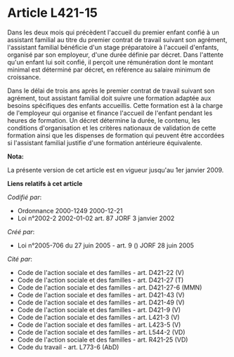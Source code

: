 # Article L421-15

Dans les deux mois qui précèdent l'accueil du premier enfant confié à un assistant familial au titre du premier contrat de
travail suivant son agrément, l'assistant familial bénéficie d'un stage préparatoire à l'accueil d'enfants, organisé par son
employeur, d'une durée définie par décret. Dans l'attente qu'un enfant lui soit confié, il perçoit une rémunération dont le
montant minimal est déterminé par décret, en référence au salaire minimum de croissance.

Dans le délai de trois ans après le premier contrat de travail suivant son agrément, tout assistant familial doit suivre une
formation adaptée aux besoins spécifiques des enfants accueillis. Cette formation est à la charge de l'employeur qui organise
et finance l'accueil de l'enfant pendant les heures de formation. Un décret détermine la durée, le contenu, les conditions
d'organisation et les critères nationaux de validation de cette formation ainsi que les dispenses de formation qui peuvent
être accordées si l'assistant familial justifie d'une formation antérieure équivalente.

**Nota:**

La présente version de cet article est en vigueur jusqu'au 1er janvier 2009.

**Liens relatifs à cet article**

_Codifié par_:

  - Ordonnance 2000-1249 2000-12-21
  - Loi n°2002-2 2002-01-02 art. 87 JORF 3 janvier 2002

_Créé par_:

  - Loi n°2005-706 du 27 juin 2005 - art. 9 () JORF 28 juin 2005

_Cité par_:

  - Code de l'action sociale et des familles - art. D421-22 (V)
  - Code de l'action sociale et des familles - art. D421-27 (T)
  - Code de l'action sociale et des familles - art. D421-27-6 (MMN)
  - Code de l'action sociale et des familles - art. D421-43 (V)
  - Code de l'action sociale et des familles - art. D421-49 (V)
  - Code de l'action sociale et des familles - art. D421-9 (V)
  - Code de l'action sociale et des familles - art. L421-3 (V)
  - Code de l'action sociale et des familles - art. L423-5 (V)
  - Code de l'action sociale et des familles - art. L544-2 (VD)
  - Code de l'action sociale et des familles - art. R421-25 (VD)
  - Code du travail - art. L773-6 (AbD)
